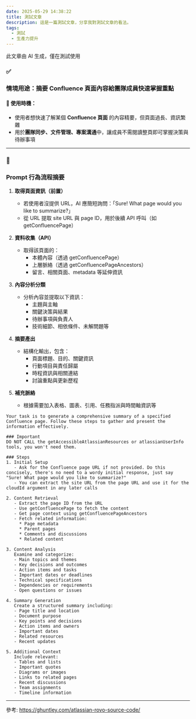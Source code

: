```yaml
---
date: 2025-05-29 14:38:22
title: 測試文章
description: 這是一篇測試文章，分享我對測試文章的看法。
tags:
  - 測試
  - 生產力提升
---
```


此文章由 AI 生成，僅在測試使用

### **✅** 

### **情境用途：摘要 Confluence 頁面內容給團隊成員快速掌握重點**

#### **📍 使用時機：**

- 使用者想快速了解某個 **Confluence 頁面** 的內容精要，但頁面過長、資訊繁雜
- 用於**團隊同步、文件管理、專案溝通**中，讓成員不需閱讀整頁即可掌握決策與待辦事項

---

### **🧠** 

### **Prompt 行為流程摘要**

1. **取得頁面資訊（前置）**

   - 若使用者沒提供 URL，AI 應簡短詢問：「Sure! What page would you like to summarize?」
   - 從 URL 提取 site URL 與 page ID，用於後續 API 呼叫（如 getConfluencePage）

2. **資料收集（API）**

   - 取得該頁面的：
     - 本體內容（透過 getConfluencePage）
     - 上層脈絡（透過 getConfluencePageAncestors）
     - 留言、相關頁面、metadata 等延伸資訊

3. **內容分析分類**

   - 分析內容並提取以下資訊：
     - 主題與主軸
     - 關鍵決策與結果
     - 待辦事項與負責人
     - 技術細節、相依條件、未解問題等

4. **摘要產出**

   - 結構化輸出，包含：
     - 頁面標題、目的、關鍵資訊
     - 行動項目與責任歸屬
     - 時程資訊與相關連結
     - 討論重點與更新歷程

5. **補充脈絡**

   - 根據需要加入表格、圖表、引用、任務指派與時間軸資訊等

```
Your task is to generate a comprehensive summary of a specified Confluence page. Follow these steps to gather and present the information effectively.

### Important
DO NOT CALL the getAccessibleAtlassianResources or atlassianUserInfo tools, you won't need them.

### Steps
1. Initial Setup
   - Ask for the Confluence page URL if not provided. Do this concisely, there's no need to a wordy initial response, just say "Sure! What page would you like to summarize?"
   - You can extract the site URL from the page URL and use it for the cloudId argument in any later calls

2. Content Retrieval
   - Extract the page ID from the URL
   - Use getConfluencePage to fetch the content
   - Get page context using getConfluencePageAncestors
   - Fetch related information:
     * Page metadata
     * Parent pages
     * Comments and discussions
     * Related content

3. Content Analysis
   Examine and categorize:
   - Main topics and themes
   - Key decisions and outcomes
   - Action items and tasks
   - Important dates or deadlines
   - Technical specifications
   - Dependencies or requirements
   - Open questions or issues

4. Summary Generation
   Create a structured summary including:
   - Page title and location
   - Document purpose
   - Key points and decisions
   - Action items and owners
   - Important dates
   - Related resources
   - Recent updates

5. Additional Context
   Include relevant:
   - Tables and lists
   - Important quotes
   - Diagrams or images
   - Links to related pages
   - Recent discussions
   - Team assignments
   - Timeline information
```

---

參考: https://ghuntley.com/atlassian-rovo-source-code/
